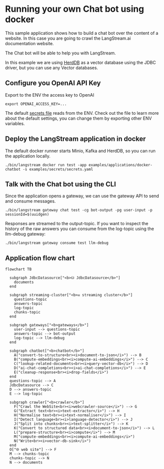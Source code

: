 # Running your own Chat bot using docker

This sample application shows how to build a chat bot over the content of a website.
In this case you are going to crawl the LangStream.ai documentation website.

The Chat bot will be able to help you with LangStream.

In this example we are using [HerdDB](ps://github.com/diennea/herddb) as a vector database using the JDBC driver,
but you can use any Vector databases.


## Configure you OpenAI API Key

Export to the ENV the access key to OpenAI

```
export OPENAI_ACCESS_KEY=...
```

The default [secrets file](../../secrets/secrets.yaml) reads from the ENV. Check out the file to learn more about
the default settings, you can change them by exporting other ENV variables.

## Deploy the LangStream application in docker

The default docker runner starts Minio, Kafka and HerdDB, so you can run the application locally.

```
./bin/langstream docker run test -app examples/applications/docker-chatbot -s examples/secrets/secrets.yaml
```


## Talk with the Chat bot using the CLI
Since the application opens a gateway, we can use the gateway API to send and consume messages.

```
./bin/langstream gateway chat test -cg bot-output -pg user-input -p sessionId=$(uuidgen)
```

Responses are streamed to the output-topic. If you want to inspect the history of the raw answers you can
consume from the log-topic using the llm-debug gateway:

```
./bin/langstream gateway consume test llm-debug
```

## Application flow chart

```mermaid
flowchart TB

  subgraph JdbcDatasource["<b>⛁ JdbcDatasource</b>"]
    documents
  end

  subgraph streaming-cluster["<b>✉️ streaming cluster</b>"]
    questions-topic
    answers-topic
    log-topic
    chunks-topic
  end

  subgraph gateways["<b>gateways</b>"]
    user-input --> questions-topic
    answers-topic --> bot-output
    log-topic --> llm-debug
  end

  subgraph chatbot["<b>chatbot</b>"]
    A("convert-to-structure<br><i>document-to-json</i>") --> B
    B("compute-embeddings<br><i>compute-ai-embeddings</i>") --> C
    C("lookup-related-documents<br><i>query-vector-db</i>") --> D
    D("ai-chat-completions<br><i>ai-chat-completions</i>") --> E
    E("cleanup-response<br><i>drop-fields</i>")
  end
  questions-topic --> A
  JdbcDatasource --> C
  D --> answers-topic
  E --> log-topic

  subgraph crawler["<b>crawler</b>"]
    F("Crawl the WebSite<br><i>webcrawler-source</i>") --> G
    G("Extract text<br><i>text-extractor</i>") --> H
    H("Normalise text<br><i>text-normaliser</i>") --> I
    I("Detect language<br><i>language-detector</i>") --> J
    J("Split into chunks<br><i>text-splitter</i>") --> K
    K("Convert to structured data<br><i>document-to-json</i>") --> L
    L("prepare-structure<br><i>compute</i>") --> M
    M("compute-embeddings<br><i>compute-ai-embeddings</i>")
    N("Write<br><i>vector-db-sink</i>")
  end
  O["🌐 web site"] --> F
  M --> chunks-topic
  chunks-topic --> N
  N --> documents
```
